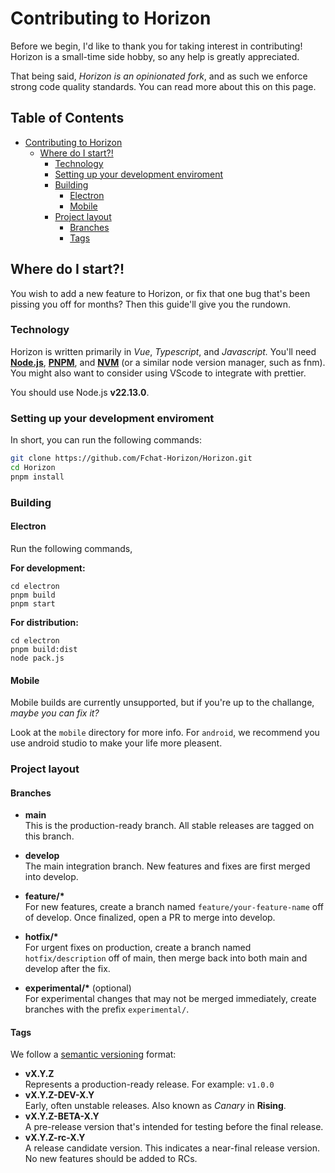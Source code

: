 # Contributing to Horizon

Before we begin, I'd like to thank you for taking interest in contributing! Horizon is a small-time side hobby, so any help is greatly appreciated.

That being said, _Horizon is an opinionated fork_, and as such we enforce strong code quality standards. You can read more about this on this page.

## Table of Contents <!-- omit in toc -->

- [Contributing to Horizon](#contributing-to-horizon)
  - [Where do I start?!](#where-do-i-start)
    - [Technology](#technology)
    - [Setting up your development enviroment](#setting-up-your-development-enviroment)
    - [Building](#building)
      - [Electron](#electron)
      - [Mobile](#mobile)
    - [Project layout](#project-layout)
      - [Branches](#branches)
      - [Tags](#tags)

## Where do I start?!

You wish to add a new feature to Horizon, or fix that one bug that's been pissing you off for months? Then this guide'll give you the rundown.

### Technology

Horizon is written primarily in _Vue_, _Typescript_, and _Javascript._ You'll need **[Node.js](https://nodejs.org/en/download)**, **[PNPM](https://pnpm.io/installation)**, and **[NVM](https://github.com/nvm-sh/nvm)** (or a similar node version manager, such as fnm). You might also want to consider using VScode to integrate with prettier.

You should use Node.js **v22.13.0**.

### Setting up your development enviroment

In short, you can run the following commands:

```sh
git clone https://github.com/Fchat-Horizon/Horizon.git
cd Horizon
pnpm install
```

### Building

#### Electron

Run the following commands,

**For development:**

```
cd electron
pnpm build
pnpm start
```

**For distribution:**

```
cd electron
pnpm build:dist
node pack.js
```

#### Mobile

Mobile builds are currently unsupported, but if you're up to the challange, _maybe you can fix it?_

Look at the `mobile` directory for more info. For `android`, we recommend you use android studio to make your life more pleasent.

### Project layout

#### Branches

- **main**  
  This is the production-ready branch. All stable releases are tagged on this branch.

- **develop**  
  The main integration branch. New features and fixes are first merged into develop.

- **feature/\***  
  For new features, create a branch named `feature/your-feature-name` off of develop. Once finalized, open a PR to merge into develop.

- **hotfix/\***  
  For urgent fixes on production, create a branch named `hotfix/description` off of main, then merge back into both main and develop after the fix.

- **experimental/\*** (optional)  
  For experimental changes that may not be merged immediately, create branches with the prefix `experimental/`.

#### Tags

We follow a [semantic versioning](https://semver.org) format:

- **vX.Y.Z**  
  Represents a production-ready release. For example: `v1.0.0`
- **vX.Y.Z-DEV-X.Y**  
  Early, often unstable releases. Also known as _Canary_ in **Rising**.
- **vX.Y.Z-BETA-X.Y**  
  A pre-release version that's intended for testing before the final release.
- **vX.Y.Z-rc-X.Y**  
  A release candidate version. This indicates a near-final release version. No new features should be added to RCs.
